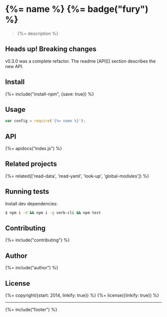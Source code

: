 # {%= name %} {%= badge("fury") %}

> {%= description %}

## Heads up! Breaking changes

v0.3.0 was a complete refactor. The readme [API][] section describes the new API. 

## Install
{%= include("install-npm", {save: true}) %}

## Usage

```js
var config = require('{%= name %}');
```

## API
{%= apidocs("index.js") %}

## Related projects
{%= related(['read-data', 'read-yaml', 'look-up', 'global-modules']) %}

## Running tests

Install dev dependencies:

```sh
$ npm i -d && npm i -g verb-cli && npm test
```

## Contributing
{%= include("contributing") %}

## Author
{%= include("author") %}

## License
{%= copyright({start: 2014, linkify: true}) %}
{%= license({linkify: true}) %}

***

{%= include("footer") %}

